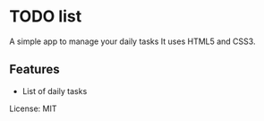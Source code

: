 # TODO list
A simple app to manage your daily tasks
It uses HTML5 and CSS3.

## Features
* List of daily tasks

License: MIT

